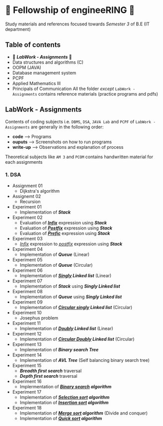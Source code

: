 # 🧙 Fellowship of engineeRING 🧙 
Study materials and references focused towards *Semester 3* of B.E (IT department)

## Table of contents
- 🌟 ***LabWork - Assignments*** 🌟
- Data structures and algorithms (C) 
- OOPM (JAVA)
- Database management system
- PCPF
- Applied Mathematics III
- Principals of Communication
All the folder *except* `LabWork - Assignments` contains reference materials (practice programs and pdfs)

## LabWork - Assignments
Contents of coding subjects i.e. `DBMS`, `DSA`, `JAVA Lab` and `PCPF` of `LabWork - Assignments` are generally in the following order:
- **code** --> Programs 
- **ouputs** --> Screenshots on how to run programs
- **write-up** --> Observations and explanation of process

Theoretical subjects like `AM 3` and `PCOM` contains handwritten material for each assignments
  
### 1. DSA
  - Assignment 01
    - Dijkstra's algorithm
  - Assignemt 02
    - Recursion
  - Experiment 01
    - Implementation of ***Stack***
  - Experiment 02
    - Evaluation of <u>***Infix***</u> expression using ***Stack***
    - Evaluation of <u>***Postfix***</u> expression using ***Stack***
    - Evaluation of <u>***Prefic***</u> expression using ***Stack***
  - Experiment 03
    - <u>_Infix_</u> expression to <u>_postfix_</u> expression using ***Stack***
  - Experiment 04
    - Implementation of ***Queue*** (Linear)
  - Experiment 05
    - Implementation of ***Queue*** (Circular)
  - Experiment 06
    - Implementation of ***<u>Singly</u> Linked list*** (Linear)
  - Experiment 07
    - Implementation of ***Stack*** using ***Singly Linked list***
  - Experiment 08
    - Implementation of ***Queue*** using ***Singly Linked list***
  - Experiment 09
    - Implementation of ***<u>Circular singly</u> Linked list*** (Circular)
  - Experiment 10
    - Josephus problem
  - Experiment 11
    - Implementation of ***<u>Doubly</u> Linked list*** (Linear)
  - Experiment 12
    - Implementation of ***<u>Circular Doubly</u> Linked list*** (Circular)
  - Experiment 13
    - Implementation of ***Binary search Tree***
  - Experiment 14
    - Implementation of ***AVL Tree*** (Self balancing binary search tree)
  - Experiment 15
    - ***Breadth first search*** traversal
    -  ***Depth first search*** traversal
 -  Experiment 16
    -  Implermentation of ***<u>Binary search</u> algorithm***
 -  Experiment 17
    -  Implementation of ***<u>Selection sort</u> algorithm***
    -  Implementation of ***<u>Insertion sort</u> algorithm***
 -  Experiment 18
    -  Implementation of ***<u>Merge sort</u> algorithm*** (Divide and conquer)
    -  Implementation of ***<u>Quick sort</u> algorithm***


